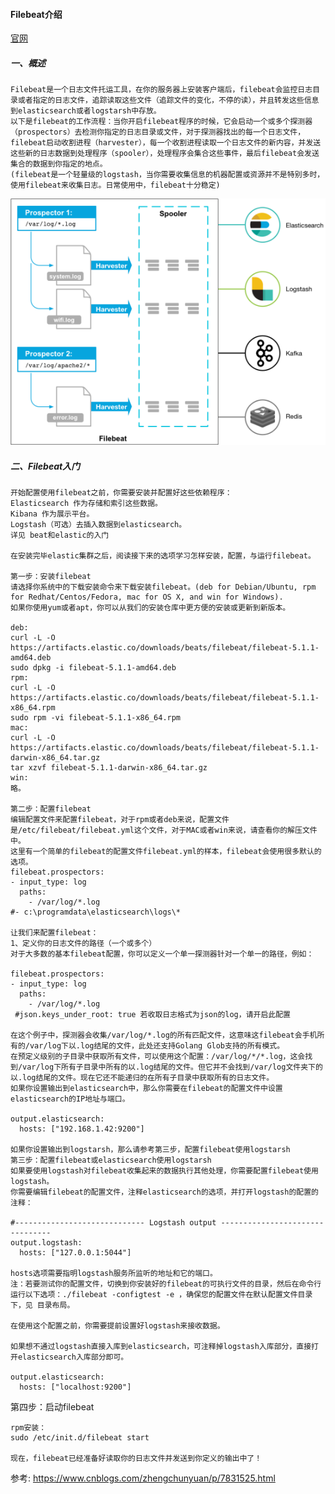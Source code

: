 #### Filebeat介绍
[官网](https://www.elastic.co/cn/products/beats/filebeat)
##### 一、概述
    Filebeat是一个日志文件托运工具，在你的服务器上安装客户端后，filebeat会监控日志目录或者指定的日志文件，追踪读取这些文件（追踪文件的变化，不停的读），并且转发这些信息到elasticsearch或者logstarsh中存放。
    以下是filebeat的工作流程：当你开启filebeat程序的时候，它会启动一个或多个探测器（prospectors）去检测你指定的日志目录或文件，对于探测器找出的每一个日志文件，filebeat启动收割进程（harvester），每一个收割进程读取一个日志文件的新内容，并发送这些新的日志数据到处理程序（spooler），处理程序会集合这些事件，最后filebeat会发送集合的数据到你指定的地点。
    (filebeat是一个轻量级的logstash，当你需要收集信息的机器配置或资源并不是特别多时，使用filebeat来收集日志。日常使用中，filebeat十分稳定)

![](refer/stfilebeat.png) 
##### 二、Filebeat入门
    开始配置使用filebeat之前，你需要安装并配置好这些依赖程序：
    Elasticsearch 作为存储和索引这些数据。
    Kibana 作为展示平台。
    Logstash（可选）去插入数据到elasticsearch。
    详见 beat和elastic的入门 
     
    在安装完毕elastic集群之后，阅读接下来的选项学习怎样安装，配置，与运行filebeat。
 
    第一步：安装filebeat
    请选择你系统中的下载安装命令来下载安装filebeat。(deb for Debian/Ubuntu, rpm for Redhat/Centos/Fedora, mac for OS X, and win for Windows).
    如果你使用yum或者apt，你可以从我们的安装仓库中更方便的安装或更新到新版本。
     
    deb:
    curl -L -O https://artifacts.elastic.co/downloads/beats/filebeat/filebeat-5.1.1-amd64.deb
    sudo dpkg -i filebeat-5.1.1-amd64.deb
    rpm:
    curl -L -O https://artifacts.elastic.co/downloads/beats/filebeat/filebeat-5.1.1-x86_64.rpm
    sudo rpm -vi filebeat-5.1.1-x86_64.rpm
    mac:
    curl -L -O https://artifacts.elastic.co/downloads/beats/filebeat/filebeat-5.1.1-darwin-x86_64.tar.gz
    tar xzvf filebeat-5.1.1-darwin-x86_64.tar.gz
    win:
    略。
     
    第二步：配置filebeat
    编辑配置文件来配置filebeat，对于rpm或者deb来说，配置文件是/etc/filebeat/filebeat.yml这个文件，对于MAC或者win来说，请查看你的解压文件中。
    这里有一个简单的filebeat的配置文件filebeat.yml的样本，filebeat会使用很多默认的选项。
    filebeat.prospectors:
    - input_type: log
      paths:
        - /var/log/*.log
    #- c:\programdata\elasticsearch\logs\*
     
    让我们来配置filebeat：
    1、定义你的日志文件的路径（一个或多个）
    对于大多数的基本filebeat配置，你可以定义一个单一探测器针对一个单一的路径，例如：
     
    filebeat.prospectors:
    - input_type: log
      paths:
        - /var/log/*.log
     #json.keys_under_root: true 若收取日志格式为json的log，请开启此配置
     
    在这个例子中，探测器会收集/var/log/*.log的所有匹配文件，这意味这filebeat会手机所有的/var/log下以.log结尾的文件，此处还支持Golang Glob支持的所有模式。
    在预定义级别的子目录中获取所有文件，可以使用这个配置：/var/log/*/*.log，这会找到/var/log下所有子目录中所有的以.log结尾的文件。但它并不会找到/var/log文件夹下的以.log结尾的文件。现在它还不能递归的在所有子目录中获取所有的日志文件。
    如果你设置输出到elasticsearch中，那么你需要在filebeat的配置文件中设置elasticsearch的IP地址与端口。
     
    output.elasticsearch:
      hosts: ["192.168.1.42:9200"]
     
    如果你设置输出到logstarsh，那么请参考第三步，配置filebeat使用logstarsh
    第三步：配置filebeat或elasticsearch使用logstarsh
    如果要使用logstash对filebeat收集起来的数据执行其他处理，你需要配置filebeat使用logstash。
    你需要编辑filebeat的配置文件，注释elasticsearch的选项，并打开logstash的配置的注释：
     
    #----------------------------- Logstash output --------------------------------
    output.logstash:
      hosts: ["127.0.0.1:5044"]
     
    hosts选项需要指明logstash服务所监听的地址和它的端口。
    注：若要测试你的配置文件，切换到你安装好的filebeat的可执行文件的目录，然后在命令行运行以下选项：./filebeat -configtest -e ，确保您的配置文件在默认配置文件目录下，见 目录布局。
     
    在使用这个配置之前，你需要提前设置好logstash来接收数据。
     
    如果想不通过logstash直接入库到elasticsearch，可注释掉logstash入库部分，直接打开elasticsearch入库部分即可。
     
    output.elasticsearch:
      hosts: ["localhost:9200"]
     
第四步：启动filebeat

    rpm安装：
    sudo /etc/init.d/filebeat start
     
    现在，filebeat已经准备好读取你的日志文件并发送到你定义的输出中了！
    
参考:
https://www.cnblogs.com/zhengchunyuan/p/7831525.html